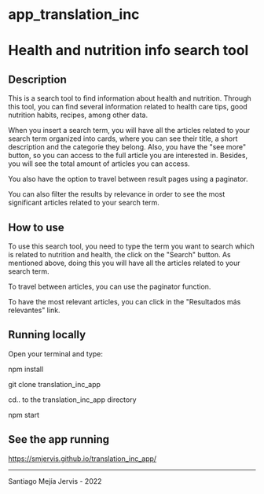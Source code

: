 # app_translation_inc

 
# Health and nutrition info search tool


## Description
This is a search tool to find information about health and nutrition. Through this tool, you can find several information related to health care tips, good nutrition habits, recipes, among other data.

When you insert a search term, you will have all the articles related to your search term organized into cards, where you can see their title, a short description and the categorie they belong. Also, you have the "see more" button, so you can access to the full article you are interested in. Besides, you will see the total amount of articles you can access.

You also have the option to travel between result pages using a paginator.

You can also filter the results by relevance in order to see the most significant articles related to your search term.


## How to use
To use this search tool, you need to type the term you want to search which is related to nutrition and health, the click on the "Search" button. As mentioned above, doing this you will have all the articles related to your search term. 

To travel between articles, you can use the paginator function.

To have the most relevant articles, you can click in the "Resultados más relevantes" link.


## Running locally

Open your terminal and type:

npm install

git clone translation_inc_app

cd.. to the translation_inc_app directory

npm start


## See the app running
https://smjervis.github.io/translation_inc_app/




----------------------------------------------------------------
Santiago Mejía Jervis - 2022